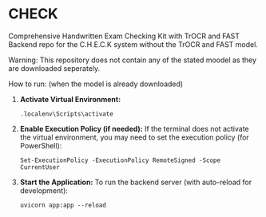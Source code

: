 # CHECK
Comprehensive Handwritten Exam Checking Kit with TrOCR and FAST
Backend repo for the C.H.E.C.K system without the TrOCR and FAST model.

Warning: This repository does not contain any of the stated moodel as they are downloaded seperately.

How to run: (when the model is already downloaded)
1.  **Activate Virtual Environment:**
    ```
    .localenv\Scripts\activate
    ```
3.  **Enable Execution Policy (if needed):** If the terminal does not activate the virtual environment, you may need to set the execution policy (for PowerShell):
    ```
    Set-ExecutionPolicy -ExecutionPolicy RemoteSigned -Scope CurrentUser
    ```
4.  **Start the Application:** To run the backend server (with auto-reload for development):
    ```
    uvicorn app:app --reload
    ```
